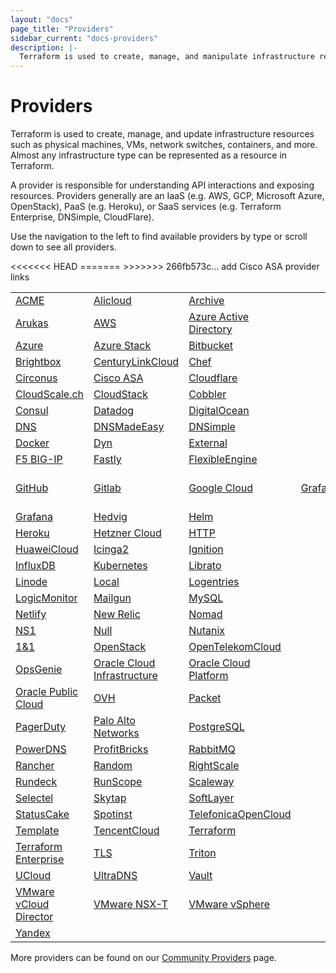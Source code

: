 ```yaml
---
layout: "docs"
page_title: "Providers"
sidebar_current: "docs-providers"
description: |-
  Terraform is used to create, manage, and manipulate infrastructure resources. Examples of resources include physical machines, VMs, network switches, containers, etc. Almost any infrastructure noun can be represented as a resource in Terraform.
---
```


# Providers

Terraform is used to create, manage, and update infrastructure resources such
as physical machines, VMs, network switches, containers, and more. Almost any
infrastructure type can be represented as a resource in Terraform.

A provider is responsible for understanding API interactions and exposing
resources. Providers generally are an IaaS (e.g. AWS, GCP, Microsoft Azure,
OpenStack), PaaS (e.g. Heroku), or SaaS services (e.g. Terraform Enterprise,
DNSimple, CloudFlare).

Use the navigation to the left to find available providers by type or scroll
down to see all providers.

<table class="table">

  <tr>
    <td><a href="/docs/providers/acme/index.html">ACME</a></td>
    <td><a href="/docs/providers/alicloud/index.html">Alicloud</a></td>
    <td><a href="/docs/providers/archive/index.html">Archive</a></td>
  </tr>
  <tr>
    <td><a href="/docs/providers/arukas/index.html">Arukas</a></td>
    <td><a href="/docs/providers/aws/index.html">AWS</a></td>
    <td><a href="/docs/providers/azuread/index.html">Azure Active Directory</a></td>
  </tr>
  <tr>
    <td><a href="/docs/providers/azurerm/index.html">Azure</a></td>
    <td><a href="/docs/providers/azurestack/index.html">Azure Stack</a></td>
    <td><a href="/docs/providers/bitbucket/index.html">Bitbucket</a></td>
  </tr>
  <tr>
  <td><a href="/docs/providers/brightbox/index.html">Brightbox</a></td>
    <td><a href="/docs/providers/clc/index.html">CenturyLinkCloud</a></td>
    <td><a href="/docs/providers/chef/index.html">Chef</a></td>
  </tr>
  <tr>
    <td><a href="/docs/providers/circonus/index.html">Circonus</a></td>
    <td><a href="/docs/providers/ciscoasa/index.html">Cisco ASA</a></td>
    <td><a href="/docs/providers/cloudflare/index.html">Cloudflare</a></td>
  </tr>
  <tr>
    <td><a href="/docs/providers/cloudscale/index.html">CloudScale.ch</a></td>
    <td><a href="/docs/providers/cloudstack/index.html">CloudStack</a></td>
    <td><a href="/docs/providers/cobbler/index.html">Cobbler</a></td>
  </tr>
  <tr>
    <td><a href="/docs/providers/consul/index.html">Consul</a></td>
    <td><a href="/docs/providers/datadog/index.html">Datadog</a></td>
    <td><a href="/docs/providers/do/index.html">DigitalOcean</a></td>
  </tr>
  <tr>
    <td><a href="/docs/providers/dns/index.html">DNS</a></td>
    <td><a href="/docs/providers/dme/index.html">DNSMadeEasy</a></td>
    <td><a href="/docs/providers/dnsimple/index.html">DNSimple</a></td>
  </tr>
  <tr>
    <td><a href="/docs/providers/docker/index.html">Docker</a></td>
    <td><a href="/docs/providers/dyn/index.html">Dyn</a></td>
    <td><a href="/docs/providers/external/index.html">External</a></td>
  </tr>
  <tr>
    <td><a href="/docs/providers/bigip/index.html">F5 BIG-IP</a></td>
    <td><a href="/docs/providers/fastly/index.html">Fastly</a></td>
    <td><a href="/docs/providers/flexibleengine/index.html">FlexibleEngine</a></td>
  </tr>
  <tr>
    <td><a href="/docs/providers/github/index.html">GitHub</a></td>
    <td><a href="/docs/providers/gitlab/index.html">Gitlab</a></td>
<<<<<<< HEAD
    <td><a href="/docs/providers/google/index.html">Google Cloud</a></td>
    <td><a href="/docs/providers/grafana/index.html">Grafana</a></td>
=======
    <td><a href="/docs/providers/google/index.html">Google Cloud Platform</a></td>
>>>>>>> 266fb573c... add Cisco ASA provider links
  </tr>
  <tr>
    <td><a href="/docs/providers/grafana/index.html">Grafana</a></td>
    <td><a href="/docs/providers/hedvig/index.html">Hedvig</a></td>
    <td><a href="/docs/providers/helm/index.html">Helm</a></td>
  </tr>
  <tr>
    <td><a href="/docs/providers/heroku/index.html">Heroku</a></td>
    <td><a href="/docs/providers/hcloud/index.html">Hetzner Cloud</a></td>
    <td><a href="/docs/providers/http/index.html">HTTP</a></td>
  </tr>
  <tr>
    <td><a href="/docs/providers/huaweicloud/index.html">HuaweiCloud</a></td>
    <td><a href="/docs/providers/icinga2/index.html">Icinga2</a></td>
    <td><a href="/docs/providers/ignition/index.html">Ignition</a></td>
  </tr>
  <tr>
    <td><a href="/docs/providers/influxdb/index.html">InfluxDB</a></td>
    <td><a href="/docs/providers/kubernetes/index.html">Kubernetes</a></td>
    <td><a href="/docs/providers/librato/index.html">Librato</a></td>
  </tr>
  <tr>
    <td><a href="/docs/providers/linode/index.html">Linode</a></td>
    <td><a href="/docs/providers/local/index.html">Local</a></td>
    <td><a href="/docs/providers/logentries/index.html">Logentries</a></td>
  </tr>
  <tr>
    <td><a href="/docs/providers/logicmonitor/index.html">LogicMonitor</a></td>
    <td><a href="/docs/providers/mailgun/index.html">Mailgun</a></td>
    <td><a href="/docs/providers/mysql/index.html">MySQL</a></td>
  </tr>
  <tr>
    <td><a href="/docs/providers/netlify/index.html">Netlify</a></td>
    <td><a href="/docs/providers/newrelic/index.html">New Relic</a></td>
    <td><a href="/docs/providers/nomad/index.html">Nomad</a></td>
  </tr>
  <tr>
    <td><a href="/docs/providers/ns1/index.html">NS1</a></td>
    <td><a href="/docs/providers/null/index.html">Null</a></td>
    <td><a href="/docs/providers/nutanix/index.html">Nutanix</a></td>
  </tr>
  <tr>
    <td><a href="/docs/providers/oneandone/index.html">1&1</a></td>
    <td><a href="/docs/providers/openstack/index.html">OpenStack</a></td>
    <td><a href="/docs/providers/opentelekomcloud/index.html">OpenTelekomCloud</a></td>
  </tr>
  <tr>
    <td><a href="/docs/providers/opsgenie/index.html">OpsGenie</a></td>
    <td><a href="/docs/providers/oci/index.html">Oracle Cloud Infrastructure</a></td>
    <td><a href="/docs/providers/oraclepaas/index.html">Oracle Cloud Platform</a></td>
  </tr>
  <tr>
    <td><a href="/docs/providers/opc/index.html">Oracle Public Cloud</a></td>
    <td><a href="/docs/providers/ovh/index.html">OVH</a></td>
    <td><a href="/docs/providers/packet/index.html">Packet</a></td>
  </tr>
  <tr>
    <td><a href="/docs/providers/pagerduty/index.html">PagerDuty</a></td>
    <td><a href="/docs/providers/panos/index.html">Palo Alto Networks</a></td>
    <td><a href="/docs/providers/postgresql/index.html">PostgreSQL</a></td>
  </tr>
  <tr>
    <td><a href="/docs/providers/powerdns/index.html">PowerDNS</a></td>
    <td><a href="/docs/providers/profitbricks/index.html">ProfitBricks</a></td>
    <td><a href="/docs/providers/rabbitmq/index.html">RabbitMQ</a></td>
  </tr>
  <tr>
    <td><a href="/docs/providers/rancher/index.html">Rancher</a></td>
    <td><a href="/docs/providers/random/index.html">Random</a></td>
    <td><a href="/docs/providers/rightscale/index.html">RightScale</a></td>
  </tr>
  <tr>
    <td><a href="/docs/providers/rundeck/index.html">Rundeck</a></td>
    <td><a href="/docs/providers/runscope/index.html">RunScope</a></td>
    <td><a href="/docs/providers/scaleway/index.html">Scaleway</a></td>
  </tr>
  <tr>
    <td><a href="/docs/providers/selectel/index.html">Selectel</a></td>
    <td><a href="/docs/providers/skytap/index.html">Skytap</a></td>
    <td><a href="/docs/providers/softlayer/index.html">SoftLayer</a></td>
  </tr>
  <tr>
    <td><a href="/docs/providers/statuscake/index.html">StatusCake</a></td>
    <td><a href="/docs/providers/spotinst/index.html">Spotinst</a></td>
    <td><a href="/docs/providers/telefonicaopencloud/index.html">TelefonicaOpenCloud</a></td>
  </tr>
  <tr>
    <td><a href="/docs/providers/template/index.html">Template</a></td>
    <td><a href="/docs/providers/tencentcloud/index.html">TencentCloud</a></td>
    <td><a href="/docs/providers/terraform/index.html">Terraform</a></td>
  </tr>
  <tr>
    <td><a href="/docs/providers/tfe/index.html">Terraform Enterprise</a></td>
    <td><a href="/docs/providers/tls/index.html">TLS</a></td>
    <td><a href="/docs/providers/triton/index.html">Triton</a></td>
  </tr>
  <tr>
    <td><a href="/docs/providers/ucloud/index.html">UCloud</a></td>
    <td><a href="/docs/providers/ultradns/index.html">UltraDNS</a></td>
    <td><a href="/docs/providers/vault/index.html">Vault</a></td>
  </tr>
  <tr>
    <td><a href="/docs/providers/vcd/index.html">VMware vCloud Director</a></td>
    <td><a href="/docs/providers/nsxt/index.html">VMware NSX-T</a></td>
    <td><a href="/docs/providers/vsphere/index.html">VMware vSphere</a></td>
  </tr>
  <tr>
    <td><a href="/docs/providers/yandex/index.html">Yandex</a></td>
    <td><a></a></td>
    <td><a></a></td>
  </tr>
</table>


More providers can be found on our [Community Providers](/docs/providers/type/community-index.html) page.
